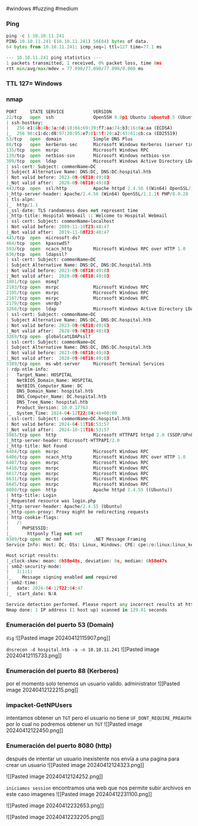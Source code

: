 #windows #fuzzing #medium 
### Ping
```python
ping -c 1 10.10.11.241
PING 10.10.11.241 (10.10.11.241) 56(84) bytes of data.
64 bytes from 10.10.11.241: icmp_seq=1 ttl=127 time=77.1 ms

--- 10.10.11.241 ping statistics ---
1 packets transmitted, 1 received, 0% packet loss, time 0ms
rtt min/avg/max/mdev = 77.090/77.090/77.090/0.000 ms
```

### TTL 127= Windows 

### nmap
```python
PORT     STATE SERVICE           VERSION
22/tcp   open  ssh               OpenSSH 9.0p1 Ubuntu 1ubuntu8.5 (Ubuntu Linux; protocol 2.0)
| ssh-hostkey: 
|   256 e1:4b:4b:3a:6d:18:66:69:39:f7:aa:74:b3:16:0a:aa (ECDSA)
|_  256 96:c1:dc:d8:97:20:95:e7:01:5f:20:a2:43:61:cb:ca (ED25519)
53/tcp   open  domain            Simple DNS Plus
88/tcp   open  kerberos-sec      Microsoft Windows Kerberos (server time: 2024-04-12 22:03:50Z)
135/tcp  open  msrpc             Microsoft Windows RPC
139/tcp  open  netbios-ssn       Microsoft Windows netbios-ssn
389/tcp  open  ldap              Microsoft Windows Active Directory LDAP (Domain: hospital.htb0., Site: Default-First-Site-Name)
| ssl-cert: Subject: commonName=DC
| Subject Alternative Name: DNS:DC, DNS:DC.hospital.htb
| Not valid before: 2023-09-06T10:49:03
|_Not valid after:  2028-09-06T10:49:03
443/tcp  open  ssl/http          Apache httpd 2.4.56 ((Win64) OpenSSL/1.1.1t PHP/8.0.28)
|_http-server-header: Apache/2.4.56 (Win64) OpenSSL/1.1.1t PHP/8.0.28
| tls-alpn: 
|_  http/1.1
|_ssl-date: TLS randomness does not represent time
|_http-title: Hospital Webmail :: Welcome to Hospital Webmail
| ssl-cert: Subject: commonName=localhost
| Not valid before: 2009-11-10T23:48:47
|_Not valid after:  2019-11-08T23:48:47
445/tcp  open  microsoft-ds?
464/tcp  open  kpasswd5?
593/tcp  open  ncacn_http        Microsoft Windows RPC over HTTP 1.0
636/tcp  open  ldapssl?
| ssl-cert: Subject: commonName=DC
| Subject Alternative Name: DNS:DC, DNS:DC.hospital.htb
| Not valid before: 2023-09-06T10:49:03
|_Not valid after:  2028-09-06T10:49:03
1801/tcp open  msmq?
2103/tcp open  msrpc             Microsoft Windows RPC
2105/tcp open  msrpc             Microsoft Windows RPC
2107/tcp open  msrpc             Microsoft Windows RPC
2179/tcp open  vmrdp?
3268/tcp open  ldap              Microsoft Windows Active Directory LDAP (Domain: hospital.htb0., Site: Default-First-Site-Name)
| ssl-cert: Subject: commonName=DC
| Subject Alternative Name: DNS:DC, DNS:DC.hospital.htb
| Not valid before: 2023-09-06T10:49:03
|_Not valid after:  2028-09-06T10:49:03
3269/tcp open  globalcatLDAPssl?
| ssl-cert: Subject: commonName=DC
| Subject Alternative Name: DNS:DC, DNS:DC.hospital.htb
| Not valid before: 2023-09-06T10:49:03
|_Not valid after:  2028-09-06T10:49:03
3389/tcp open  ms-wbt-server     Microsoft Terminal Services
| rdp-ntlm-info: 
|   Target_Name: HOSPITAL
|   NetBIOS_Domain_Name: HOSPITAL
|   NetBIOS_Computer_Name: DC
|   DNS_Domain_Name: hospital.htb
|   DNS_Computer_Name: DC.hospital.htb
|   DNS_Tree_Name: hospital.htb
|   Product_Version: 10.0.17763
|_  System_Time: 2024-04-12T22:04:46+00:00
| ssl-cert: Subject: commonName=DC.hospital.htb
| Not valid before: 2024-04-11T16:53:57
|_Not valid after:  2024-10-11T16:53:57
5985/tcp open  http              Microsoft HTTPAPI httpd 2.0 (SSDP/UPnP)
|_http-server-header: Microsoft-HTTPAPI/2.0
|_http-title: Not Found
6404/tcp open  msrpc             Microsoft Windows RPC
6406/tcp open  ncacn_http        Microsoft Windows RPC over HTTP 1.0
6407/tcp open  msrpc             Microsoft Windows RPC
6410/tcp open  msrpc             Microsoft Windows RPC
6617/tcp open  msrpc             Microsoft Windows RPC
6631/tcp open  msrpc             Microsoft Windows RPC
6645/tcp open  msrpc             Microsoft Windows RPC
8080/tcp open  http              Apache httpd 2.4.55 ((Ubuntu))
| http-title: Login
|_Requested resource was login.php
|_http-server-header: Apache/2.4.55 (Ubuntu)
|_http-open-proxy: Proxy might be redirecting requests
| http-cookie-flags: 
|   /: 
|     PHPSESSID: 
|_      httponly flag not set
9389/tcp open  mc-nmf            .NET Message Framing
Service Info: Host: DC; OSs: Linux, Windows; CPE: cpe:/o:linux:linux_kernel, cpe:/o:microsoft:windows

Host script results:
|_clock-skew: mean: 6h58m48s, deviation: 0s, median: 6h58m47s
| smb2-security-mode: 
|   3:1:1: 
|_    Message signing enabled and required
| smb2-time: 
|   date: 2024-04-12T22:04:47
|_  start_date: N/A

Service detection performed. Please report any incorrect results at https://nmap.org/submit/ .
Nmap done: 1 IP address (1 host up) scanned in 129.81 seconds
```

### Enumeración del puerto 53 (Domain)
`dig`
![[Pasted image 20240412115907.png]]

`dnsrecon -d hospital.htb -a -n 10.10.11.241`
![[Pasted image 20240412115733.png]]

### Enumeración del puerto 88 (Kerberos)
por el momento solo tenemos un usuario valido. administrator
![[Pasted image 20240412122215.png]]

### impacket-GetNPUsers
intentamos obtener un `TGT` pero el usuario no tiene `UF_DONT_REQUIRE_PREAUTH` por lo cual no podremos obtener un `TGT`
![[Pasted image 20240412122450.png]]

### Enumeración del puerto 8080 (http)
después de intentar un usuario inexistente nos envía a una pagina para crear un usuario 
![[Pasted image 20240412124323.png]]


![[Pasted image 20240412124252.png]]

`iniciamos session`
encontramos una web que nos permite subir archivos en este caso imagenes
![[Pasted image 20240412231100.png]]




![[Pasted image 20240412232653.png]]


![[Pasted image 20240412232205.png]]